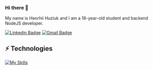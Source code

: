 ### Hi there 👋

My name is Heorhii Huziuk and I am a 18-year-old student and backend NodeJS developer.

[![Linkedin Badge](https://img.shields.io/badge/-hhuziuk-blue?style=flat-square&logo=Linkedin&logoColor=white&link=https://www.linkedin.com/in/heorhii-huziuk-a93900219/)](https://www.linkedin.com/in/heorhii-huziuk-a93900219/)
[![Gmail Badge](https://img.shields.io/badge/-huziukwork@gmail.com-c14438?style=flat-square&logo=Gmail&logoColor=white&link=mailto:huziukwork@gmail.com)](mailto:huziukwork@gmail.com)



## ⚡ Technologies

[![My Skills](https://skillicons.dev/icons?i=c,cpp,docker,express,gcp,git,js,ts,jest,mongodb,postgres,redis,nodejs,postman,sequelize,linux,graphql&perline=6)](https://skillicons.dev)


